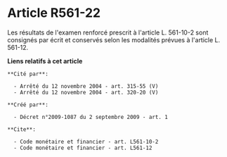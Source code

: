 # Article R561-22

Les résultats de l'examen renforcé prescrit à l'article L. 561-10-2 sont consignés par écrit et conservés selon les modalités
prévues à l'article L. 561-12.

**Liens relatifs à cet article**

	**Cité par**:

	  - Arrêté du 12 novembre 2004 - art. 315-55 (V)
	  - Arrêté du 12 novembre 2004 - art. 320-20 (V)

	**Créé par**:

	  - Décret n°2009-1087 du 2 septembre 2009 - art. 1

	**Cite**:

	  - Code monétaire et financier - art. L561-10-2
	  - Code monétaire et financier - art. L561-12
